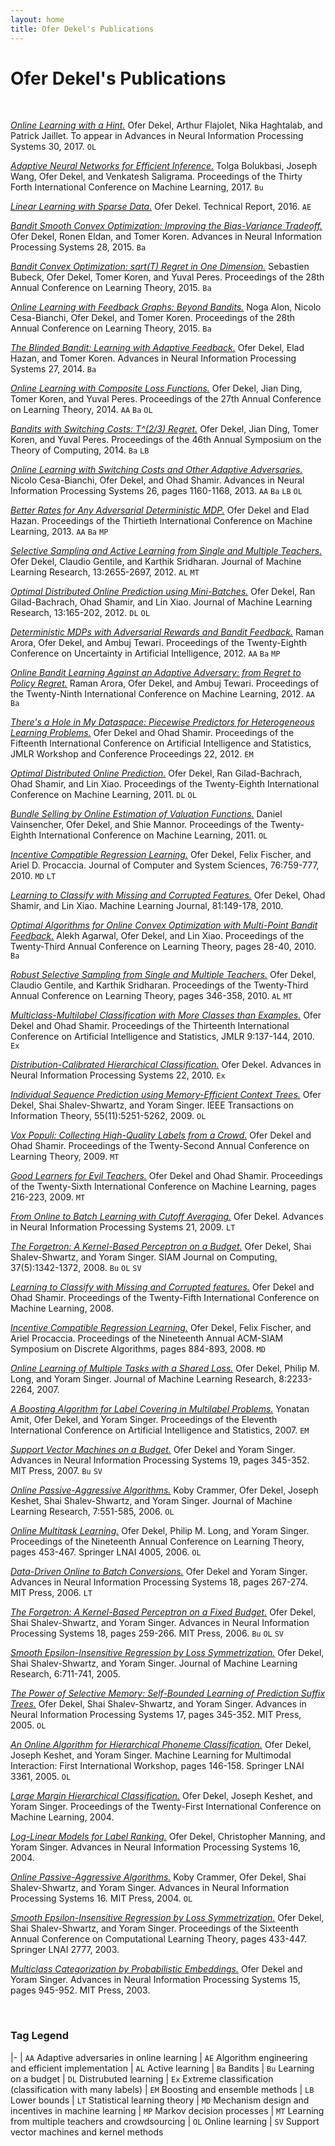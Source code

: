 ```yaml
---
layout: home
title: Ofer Dekel's Publications
---
```


# Ofer Dekel's Publications
<br>

[*Online Learning with a Hint.*](pdf/2017DekelFlHaJa.pdf) Ofer Dekel, Arthur Flajolet, Nika Haghtalab, and Patrick Jaillet. To appear in Advances in Neural Information Processing Systems 30, 2017. `OL`

[*Adaptive Neural Networks for Efficient Inference.*](pdf/2017BolukbasiWaDeSa.pdf) Tolga Bolukbasi, Joseph Wang, Ofer Dekel, and Venkatesh Saligrama. Proceedings of the Thirty Forth International Conference on Machine Learning, 2017. `Bu`

[*Linear Learning with Sparse Data.*](pdf/2016Dekel.pdf) Ofer Dekel. Technical Report, 2016. `AE`

[*Bandit Smooth Convex Optimization: Improving the Bias-Variance Tradeoff.*](pdf/2015DekelElKo.pdf) Ofer Dekel, Ronen Eldan, and Tomer Koren. Advances in Neural Information Processing Systems 28, 2015. `Ba`

[*Bandit Convex Optimization: sqrt(T) Regret in One Dimension.*](pdf/2015BubeckDeKoPe.pdf) Sebastien Bubeck, Ofer Dekel, Tomer Koren, and Yuval Peres. Proceedings of the 28th Annual Conference on Learning Theory, 2015. `Ba`

[*Online Learning with Feedback Graphs: Beyond Bandits.*](pdf/2015AlonCeDeKo.pdf) Noga Alon, Nicolo Cesa-Bianchi, Ofer Dekel, and Tomer Koren. Proceedings of the 28th Annual Conference on Learning Theory, 2015. `Ba`

[*The Blinded Bandit: Learning with Adaptive Feedback.*](pdf/2014DekelHaKo.pdf) Ofer Dekel, Elad Hazan, and Tomer Koren. Advances in Neural Information Processing Systems 27, 2014. `Ba`

[*Online Learning with Composite Loss Functions.*](pdf/2014bDekelDiKoPe.pdf) Ofer Dekel, Jian Ding, Tomer Koren, and Yuval Peres. Proceedings of the 27th Annual Conference on Learning Theory, 2014. `AA` `Ba` `OL`

[*Bandits with Switching Costs: T^(2/3) Regret.*](pdf/2014DekelDiKoPe.pdf) Ofer Dekel, Jian Ding, Tomer Koren, and Yuval Peres. Proceedings of the 46th Annual Symposium on the Theory of Computing, 2014. `Ba` `LB`

[*Online Learning with Switching Costs and Other Adaptive Adversaries.*](pdf/2013CesaBianchiDeSh.pdf) Nicolo Cesa-Bianchi, Ofer Dekel, and Ohad Shamir. Advances in Neural Information Processing Systems 26, pages 1160-1168, 2013. `AA` `Ba` `LB` `OL`

[*Better Rates for Any Adversarial Deterministic MDP.*](pdf/2013DekelHa.pdf) Ofer Dekel and Elad Hazan. Proceedings of the Thirtieth International Conference on Machine Learning, 2013. `AA` `Ba` `MP`

[*Selective Sampling and Active Learning from Single and Multiple Teachers.*](pdf/2012DekelGeSr.pdf) Ofer Dekel, Claudio Gentile, and Karthik Sridharan. Journal of Machine Learning Research, 13:2655-2697, 2012. `AL` `MT`

[*Optimal Distributed Online Prediction using Mini-Batches.*](pdf/2012DekelGiShXi.pdf) Ofer Dekel, Ran Gilad-Bachrach, Ohad Shamir, and Lin Xiao. Journal of Machine Learning Research, 13:165-202, 2012. `DL` `OL`

[*Deterministic MDPs with Adversarial Rewards and Bandit Feedback.*](pdf/2012bAroraDeTe.pdf) Raman Arora, Ofer Dekel, and Ambuj Tewari. Proceedings of the Twenty-Eighth Conference on Uncertainty in Artificial Intelligence, 2012. `AA` `Ba` `MP`

[*Online Bandit Learning Against an Adaptive Adversary: from Regret to Policy Regret.*](pdf/2012AroraDeTe.pdf) Raman Arora, Ofer Dekel, and Ambuj Tewari. Proceedings of the Twenty-Ninth International Conference on Machine Learning, 2012. `AA` `Ba`

[*There's a Hole in My Dataspace: Piecewise Predictors for Heterogeneous Learning Problems.*](pdf/2012DekelSh.pdf) Ofer Dekel and Ohad Shamir. Proceedings of the Fifteenth International Conference on Artificial Intelligence and Statistics, JMLR Workshop and Conference Proceedings 22, 2012. `EM`

[*Optimal Distributed Online Prediction.*](pdf/2011DekelGiShXi.pdf) Ofer Dekel, Ran Gilad-Bachrach, Ohad Shamir, and Lin Xiao. Proceedings of the Twenty-Eighth International Conference on Machine Learning, 2011. `DL` `OL`

[*Bundle Selling by Online Estimation of Valuation Functions.*](pdf/2011VainsencherDeMa.pdf) Daniel Vainsencher, Ofer Dekel, and Shie Mannor. Proceedings of the Twenty-Eighth International Conference on Machine Learning, 2011. `OL`

[*Incentive Compatible Regression Learning.*](pdf/2010DekelFiPr.pdf) Ofer Dekel, Felix Fischer, and Ariel D. Procaccia. Journal of Computer and System Sciences, 76:759-777, 2010. `MD` `LT`

[*Learning to Classify with Missing and Corrupted Features.*](pdf/2010DekelShXi.pdf) Ofer Dekel, Ohad Shamir, and Lin Xiao. Machine Learning Journal, 81:149-178, 2010. 

[*Optimal Algorithms for Online Convex Optimization with Multi-Point Bandit Feedback.*](pdf/2010AgarwalDeXi.pdf) Alekh Agarwal, Ofer Dekel, and Lin Xiao. Proceedings of the Twenty-Third Annual Conference on Learning Theory, pages 28-40, 2010. `Ba`

[*Robust Selective Sampling from Single and Multiple Teachers.*](pdf/2010DekelGeSr.pdf) Ofer Dekel, Claudio Gentile, and Karthik Sridharan. Proceedings of the Twenty-Third Annual Conference on Learning Theory, pages 346-358, 2010. `AL` `MT`

[*Multiclass-Multilabel Classification with More Classes than Examples.*](pdf/2010DekelSh.pdf) Ofer Dekel and Ohad Shamir. Proceedings of the Thirteenth International Conference on Artificial Intelligence and Statistics, JMLR 9:137-144, 2010. `Ex`

[*Distribution-Calibrated Hierarchical Classification.*](pdf/2010Dekel.pdf) Ofer Dekel. Advances in Neural Information Processing Systems 22, 2010. `Ex`

[*Individual Sequence Prediction using Memory-Efficient Context Trees.*](pdf/2009DekelShSi.pdf) Ofer Dekel, Shai Shalev-Shwartz, and Yoram Singer. IEEE Transactions on Information Theory, 55(11):5251-5262, 2009. `OL`

[*Vox Populi: Collecting High-Quality Labels from a Crowd.*](pdf/2009bDekelSh.pdf) Ofer Dekel and Ohad Shamir. Proceedings of the Twenty-Second Annual Conference on Learning Theory, 2009. `MT`

[*Good Learners for Evil Teachers.*](pdf/2009aDekelSh.pdf) Ofer Dekel and Ohad Shamir. Proceedings of the Twenty-Sixth International Conference on Machine Learning, pages 216-223, 2009. `MT`

[*From Online to Batch Learning with Cutoff Averaging.*](pdf/2009Dekel.pdf) Ofer Dekel. Advances in Neural Information Processing Systems 21, 2009. `LT`

[*The Forgetron: A Kernel-Based Perceptron on a Budget.*](pdf/2008DekelShSi.pdf) Ofer Dekel, Shai Shalev-Shwartz, and Yoram Singer. SIAM Journal on Computing, 37(5):1342-1372, 2008. `Bu` `OL` `SV`

[*Learning to Classify with Missing and Corrupted features.*](pdf/2008DekelSh.pdf) Ofer Dekel and Ohad Shamir. Proceedings of the Twenty-Fifth International Conference on Machine Learning, 2008.

[*Incentive Compatible Regression Learning.*](pdf/2008DekelFiPr.pdf) Ofer Dekel, Felix Fischer, and Ariel Procaccia. Proceedings of the Nineteenth Annual ACM-SIAM Symposium on Discrete Algorithms, pages 884-893, 2008. `MD`

[*Online Learning of Multiple Tasks with a Shared Loss.*](pdf/2007DekelLoSi.pdf) Ofer Dekel, Philip M. Long, and Yoram Singer. Journal of Machine Learning Research, 8:2233-2264, 2007. 

[*A Boosting Algorithm for Label Covering in Multilabel Problems.*](pdf/2007AmitDeSi.pdf) Yonatan Amit, Ofer Dekel, and Yoram Singer. Proceedings of the Eleventh International Conference on Artificial Intelligence and Statistics, 2007. `EM`

[*Support Vector Machines on a Budget.*](pdf/2007DekelSi.pdf) Ofer Dekel and Yoram Singer. Advances in Neural Information Processing Systems 19, pages 345-352. MIT Press, 2007. `Bu` `SV`

[*Online Passive-Aggressive Algorithms.*](pdf/2006CrammerDeKeShSi.pdf) Koby Crammer, Ofer Dekel, Joseph Keshet, Shai Shalev-Shwartz, and Yoram Singer. Journal of Machine Learning Research, 7:551-585, 2006. `OL`

[*Online Multitask Learning.*](pdf/2006DekelLoSi.pdf) Ofer Dekel, Philip M. Long, and Yoram Singer. Proceedings of the Nineteenth Annual Conference on Learning Theory, pages 453-467. Springer LNAI 4005, 2006. `OL`

[*Data-Driven Online to Batch Conversions.*](pdf/2006DekelSi.pdf) Ofer Dekel and Yoram Singer. Advances in Neural Information Processing Systems 18, pages 267-274. MIT Press, 2006. `LT`

[*The Forgetron: A Kernel-Based Perceptron on a Fixed Budget.*](pdf/2006DekelShSi.pdf) Ofer Dekel, Shai Shalev-Shwartz, and Yoram Singer. Advances in Neural Information Processing Systems 18, pages 259-266. MIT Press, 2006. `Bu` `OL` `SV`

[*Smooth Epsilon-Insensitive Regression by Loss Symmetrization.*](pdf/2005DekelShSi.pdf) Ofer Dekel, Shai Shalev-Shwartz, and Yoram Singer. Journal of Machine Learning Research, 6:711-741, 2005.

[*The Power of Selective Memory: Self-Bounded Learning of Prediction Suffix Trees.*](pdf/2005aDekelShSi.pdf) Ofer Dekel, Shai Shalev-Shwartz, and Yoram Singer. Advances in Neural Information Processing Systems 17, pages 345-352. MIT Press, 2005. `OL`

[*An Online Algorithm for Hierarchical Phoneme Classification.*](pdf/2005DekelKeSi.pdf) Ofer Dekel, Joseph Keshet, and Yoram Singer. Machine Learning for Multimodal Interaction: First International Workshop, pages 146-158. Springer LNAI 3361, 2005. `OL`

[*Large Margin Hierarchical Classification.*](pdf/2004DekelKeSi.pdf) Ofer Dekel, Joseph Keshet, and Yoram Singer. Proceedings of the Twenty-First International Conference on Machine Learning, 2004.

[*Log-Linear Models for Label Ranking.*](pdf/2004DekelMaSi.pdf) Ofer Dekel, Christopher Manning, and Yoram Singer. Advances in Neural Information Processing Systems 16, 2004.

[*Online Passive-Aggressive Algorithms.*](pdf/2004CrammerDeShSi.pdf) Koby Crammer, Ofer Dekel, Shai Shalev-Shwartz, and Yoram Singer. Advances in Neural Information Processing Systems 16. MIT Press, 2004. `OL`

[*Smooth Epsilon-Insensitive Regression by Loss Symmetrization.*](pdf/2003DekelShSi.pdf) Ofer Dekel, Shai Shalev-Shwartz, and Yoram Singer. Proceedings of the Sixteenth Annual Conference on Computational Learning Theory, pages 433-447. Springer LNAI 2777, 2003.

[*Multiclass Categorization by Probabilistic Embeddings.*](pdf/2003DekelSi.pdf) Ofer Dekel and Yoram Singer. Advances in Neural Information Processing Systems 15, pages 945-952. MIT Press, 2003.

<br>
	
###  Tag Legend

|-
| `AA` Adaptive adversaries in online learning 
| `AE` Algorithm engineering and efficient implementation
| `AL` Active learning
| `Ba` Bandits
| `Bu` Learning on a budget
| `DL` Distrubuted learning
| `Ex` Extreme classification (classification with many labels)
| `EM` Boosting and ensemble methods
| `LB` Lower bounds 
| `LT` Statistical learning theory
| `MD` Mechanism design and incentives in machine learning
| `MP` Markov decision processes
| `MT` Learning from multiple teachers and crowdsourcing
| `OL` Online learning
| `SV` Support vector machines and kernel methods

